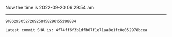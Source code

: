 Now the time is 2022-09-20 06:29:54 am

---

<small>91862930527269258158296155398884</small>

```txt
Latest commit SHA is: 4f74ff6f3b1dfb07f1e71aa8e1fc0e052978bcea
```
